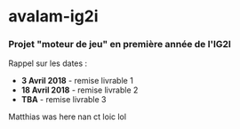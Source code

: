 # avalam-ig2i

### Projet "moteur de jeu" en première année de l'IG2I

Rappel sur les dates :
* **3 Avril 2018** - remise livrable 1
* **18 Avril 2018** - remise livrable 2
* **TBA** - remise livrable 3


Matthias was here nan ct loic lol
